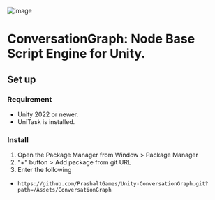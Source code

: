 ![image](https://github.com/PrashaltGames/Unity-ConversationGraph/assets/58623243/822015b0-d29d-4f18-91f5-403e8071fa52)

# ConversationGraph: Node Base Script Engine for Unity.
## Set up
### Requirement
- Unity 2022 or newer.
- UniTask is installed.

### Install
1. Open the Package Manager from Window > Package Manager
2. "+" button > Add package from git URL
3. Enter the following
  - `https://github.com/PrashaltGames/Unity-ConversationGraph.git?path=/Assets/ConversationGraph`

